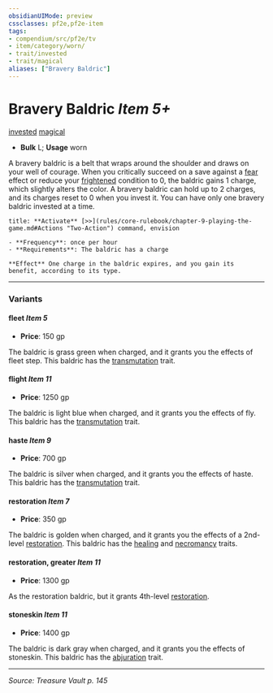 ```yaml
---
obsidianUIMode: preview
cssclasses: pf2e,pf2e-item
tags:
- compendium/src/pf2e/tv
- item/category/worn/
- trait/invested
- trait/magical
aliases: ["Bravery Baldric"]
---
```

# Bravery Baldric *Item 5+*  
[invested](rules/traits/invested.md "Invested Item Trait")  [magical](rules/traits/magical.md "Magical Item Trait")  

- **Bulk** L; **Usage** worn

A bravery baldric is a belt that wraps around the shoulder and draws on your well of courage. When you critically succeed on a save against a [fear](rules/traits/fear.md "Fear Effect Trait") effect or reduce your [frightened](rules/conditions.md#Frightened) condition to 0, the baldric gains 1 charge, which slightly alters the color. A bravery baldric can hold up to 2 charges, and its charges reset to 0 when you invest it. You can have only one bravery baldric invested at a time.

```ad-embed-ability
title: **Activate** [>>](rules/core-rulebook/chapter-9-playing-the-game.md#Actions "Two-Action") command, envision

- **Frequency**: once per hour
- **Requirements**: The baldric has a charge

**Effect** One charge in the baldric expires, and you gain its benefit, according to its type.
```

---

### Variants

#### fleet *Item 5*

- **Price**: 150 gp

The baldric is grass green when charged, and it grants you the effects of fleet step. This baldric has the [transmutation](rules/traits/transmutation.md "Transmutation School Trait") trait.

#### flight *Item 11*

- **Price**: 1250 gp

The baldric is light blue when charged, and it grants you the effects of fly. This baldric has the [transmutation](rules/traits/transmutation.md "Transmutation School Trait") trait.

#### haste *Item 9*

- **Price**: 700 gp

The baldric is silver when charged, and it grants you the effects of haste. This baldric has the [transmutation](rules/traits/transmutation.md "Transmutation School Trait") trait.

#### restoration *Item 7*

- **Price**: 350 gp

The baldric is golden when charged, and it grants you the effects of a 2nd-level [restoration](compendium/spells/restoration.md). This baldric has the [healing](rules/traits/healing.md "Healing Effect Trait") and [necromancy](rules/traits/necromancy.md "Necromancy School Trait") traits.

#### restoration, greater *Item 11*

- **Price**: 1300 gp

As the restoration baldric, but it grants 4th-level [restoration](compendium/spells/restoration.md).

#### stoneskin *Item 11*

- **Price**: 1400 gp

The baldric is dark gray when charged, and it grants you the effects of stoneskin. This baldric has the [abjuration](rules/traits/abjuration.md "Abjuration School Trait") trait.

---
*Source: Treasure Vault p. 145*